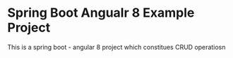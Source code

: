 # Spring Boot Angualr 8 Example Project
This is a spring boot - angular 8 project which constitues CRUD operatiosn

